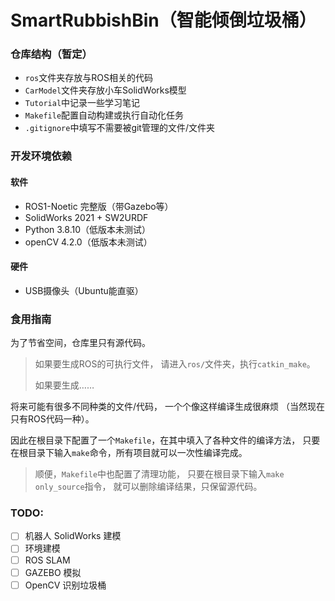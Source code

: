 # SmartRubbishBin（智能倾倒垃圾桶）
 
  
  
### 仓库结构（暂定）

- `ros`文件夹存放与ROS相关的代码
- `CarModel`文件夹存放小车SolidWorks模型
- `Tutorial`中记录一些学习笔记
- `Makefile`配置自动构建或执行自动化任务
- `.gitignore`中填写不需要被git管理的文件/文件夹


### 开发环境依赖

#### 软件
- ROS1-Noetic 完整版（带Gazebo等）
- SolidWorks 2021 + SW2URDF
- Python 3.8.10（低版本未测试）
- openCV 4.2.0（低版本未测试）
  
#### 硬件
- USB摄像头（Ubuntu能直驱）


### 食用指南

为了节省空间，仓库里只有源代码。

> 如果要生成ROS的可执行文件，
> 请进入`ros/`文件夹，执行`catkin_make`。
>
> 如果要生成……

将来可能有很多不同种类的文件/代码，
一个个像这样编译生成很麻烦
（当然现在只有ROS代码一种）。

因此在根目录下配置了一个`Makefile`，在其中填入了各种文件的编译方法，
只要在根目录下输入`make`命令，所有项目就可以一次性编译完成。

> 顺便，`Makefile`中也配置了清理功能，
> 只要在根目录下输入`make only_source`指令，
> 就可以删除编译结果，只保留源代码。


### TODO:

- [ ] 机器人 SolidWorks 建模
- [ ] 环境建模
- [ ] ROS SLAM
- [ ] GAZEBO 模拟
- [ ] OpenCV 识别垃圾桶
